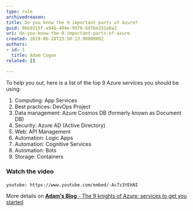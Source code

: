 ```yaml
---
type: rule
archivedreason: 
title: Do you know the 9 important parts of Azure?
guid: 96b9315f-a94b-404e-9970-6d7be331e6a3
uri: do-you-know-the-9-important-parts-of-azure
created: 2019-06-28T23:50:13.0000000Z
authors:
- id: 1
  title: Adam Cogan
related: []

---
```


To help you out, here is a list of the top 9 Azure services you should be using:

<!--endintro-->

1. Computing: App Services
2. Best practices: DevOps Project
3. Data management: Azure Cosmos DB (formerly known as Document DB)
4. Security: Azure AD (Active Directory)
5. Web: API Management
6. Automation: Logic Apps
7. Automation: Cognitive Services
8. Automation: Bots
9. Storage: Containers



### Watch the video


`youtube: https://www.youtube.com/embed/-Ac7z3YEkNI`
 






More details on [**Adam's Blog** - The 9 knights of Azure: services to get you started](https&#58;//adamcogan.com/2018/06/07/9-knights-azure-services-get-started/)
